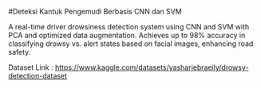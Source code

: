 #Deteksi Kantuk Pengemudi Berbasis CNN dan SVM

A real-time driver drowsiness detection system using CNN and SVM with PCA and optimized data augmentation. Achieves up to 98% accuracy in classifying drowsy vs. alert states based on facial images, enhancing road safety.

Dataset Link : https://www.kaggle.com/datasets/yasharjebraeily/drowsy-detection-dataset
